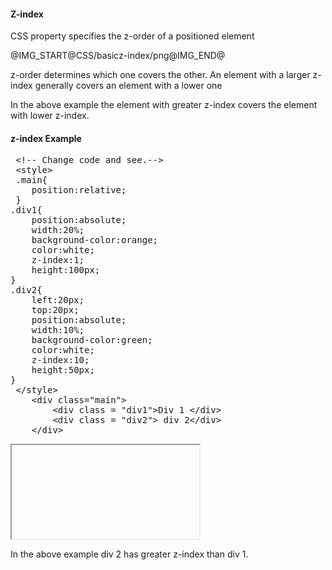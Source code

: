 <h4>Z-index</h4>
<p> CSS property specifies the z-order of a positioned element 	</p>
@IMG_START@CSS/basicz-index/png@IMG_END@
<p>z-order determines which one covers the other. An element with a larger z-index generally covers an element with a lower one</p>
<p>In the above example the element with greater z-index covers the element with lower z-index.<p>
<h4>z-index Example</h4>
<section>  
<div ui-ace ="{useWrapMode: 'true', showGutter : 'true', theme:'monokai', mode: 'html', previewId:'preview2',
	onLoad: htmlcssjsContentOnLoaded,
	rendererOptions: { fontSize: 16 },
	advanced: { highlightActiveLine: true}
}" style="min-height:200px;"><xmp> <!-- Change code and see.-->
 <style>
 .main{
	position:relative;
 }
.div1{
	position:absolute;
	width:20%;
	background-color:orange;
	color:white;
	z-index:1;
	height:100px;
}
.div2{
	left:20px;
    top:20px;
	position:absolute;
	width:10%;
	background-color:green;
	color:white;
	z-index:10;
	height:50px;
}
 </style>
	<div class="main">
		<div class = "div1">Div 1 </div>
		<div class = "div2"> div 2</div>
	</div>
</xmp>
</div>
<div>
	<iframe id="preview2"></iframe>
</div>
</section>	
<p>In the above example div 2 has greater z-index than div 1.</p>

